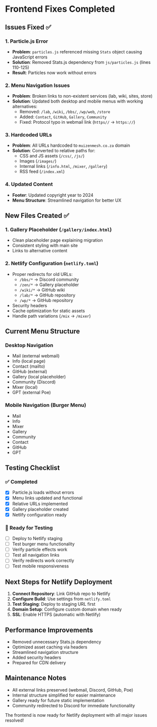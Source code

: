 # Frontend Fixes Completed

## Issues Fixed ✅

### 1. Particle.js Error
- **Problem**: `particles.js` referenced missing `Stats` object causing JavaScript errors
- **Solution**: Removed Stats.js dependency from `js/particles.js` (lines 110-125)
- **Result**: Particles now work without errors

### 2. Menu Navigation Issues
- **Problem**: Broken links to non-existent services (lab, wiki, sites, store)
- **Solution**: Updated both desktop and mobile menus with working alternatives:
  - Removed: `/lab`, `/wiki`, `/bbs/`, `/wp/web`, `/store`
  - Added: `Contact`, `GitHub`, `Gallery`, `Community`
  - Fixed: Protocol typo in webmail link (`https//` → `https://`)

### 3. Hardcoded URLs
- **Problem**: All URLs hardcoded to `muizenmesh.co.za` domain
- **Solution**: Converted to relative paths for:
  - CSS and JS assets (`/css/`, `/js/`)
  - Images (`/images/`)
  - Internal links (`/info.html`, `/mixer`, `/gallery`)
  - RSS feed (`/index.xml`)

### 4. Updated Content
- **Footer**: Updated copyright year to 2024
- **Menu Structure**: Streamlined navigation for better UX

## New Files Created ✅

### 1. Gallery Placeholder (`/gallery/index.html`)
- Clean placeholder page explaining migration
- Consistent styling with main site
- Links to alternative content

### 2. Netlify Configuration (`netlify.toml`)
- Proper redirects for old URLs:
  - `/bbs/*` → Discord community
  - `/zen/*` → Gallery placeholder
  - `/wiki/*` → GitHub wiki
  - `/lab/*` → GitHub repository
  - `/wp/*` → GitHub repository
- Security headers
- Cache optimization for static assets
- Handle path variations (`/mix` → `/mixer`)

## Current Menu Structure

### Desktop Navigation
- Mail (external webmail)
- Info (local page)
- Contact (mailto)
- GitHub (external)
- Gallery (local placeholder)
- Community (Discord)
- Mixer (local)
- GPT (external Poe)

### Mobile Navigation (Burger Menu)
- Mail
- Info
- Mixer
- Gallery
- Community
- Contact
- GitHub
- GPT

## Testing Checklist

### ✅ Completed
- [x] Particle.js loads without errors
- [x] Menu links updated and functional
- [x] Relative URLs implemented
- [x] Gallery placeholder created
- [x] Netlify configuration ready

### 🔄 Ready for Testing
- [ ] Deploy to Netlify staging
- [ ] Test burger menu functionality
- [ ] Verify particle effects work
- [ ] Test all navigation links
- [ ] Verify redirects work correctly
- [ ] Test mobile responsiveness

## Next Steps for Netlify Deployment

1. **Connect Repository**: Link GitHub repo to Netlify
2. **Configure Build**: Use settings from `netlify.toml`
3. **Test Staging**: Deploy to staging URL first
4. **Domain Setup**: Configure custom domain when ready
5. **SSL**: Enable HTTPS (automatic with Netlify)

## Performance Improvements

- Removed unnecessary Stats.js dependency
- Optimized asset caching via headers
- Streamlined navigation structure
- Added security headers
- Prepared for CDN delivery

## Maintenance Notes

- All external links preserved (webmail, Discord, GitHub, Poe)
- Internal structure simplified for easier maintenance
- Gallery ready for future static implementation
- Community redirected to Discord for immediate functionality

The frontend is now ready for Netlify deployment with all major issues resolved!